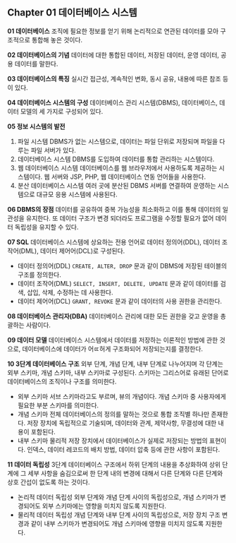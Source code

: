 ## Chapter 01 데이터베이스 시스템

**01 데이터베이스**
조직에 필요한 정보를 얻기 위해 논리적으로 연관된 데이터를 모아 구조적으로 통합해 놓은 것이다.

**02 데이터베이스의 기념**
데이터에 대한 통합된 데이터, 저장된 데이터, 운영 데이터, 공용 데이터를 말한다.

**03 데이터베이스의 특징**
실시간 접근성, 계속적인 변화, 동시 공유, 내용에 따른 참조 등이 있다.

**04 데이터베이스 시스템의 구성**
데이터베이스 관리 시스템(DBMS), 데이터베이스, 데이터 모델의 세 가지로 구성되어 있다.

**05 정보 시스템의 발전**

1. 파일 시스템
   DBMS가 없는 시스템으로, 데이터는 파일 단위로 저장되며 파일을 다루는 파일 서버가 있다.
2. 데이터베이스 시스템 
   DBMS를 도입하여 데이터를 통합 관리하는 시스템이다.
3. 웹 데이터베이스 시스템
   데이터베이스를 웹 브라우저에서 사용하도록 제공하는 시스템이다. 웹 서버와 JSP, PHP, 웹 데이터베이스 연동 언어들을 사용한다.
4. 분산 데이터베이스 시스템 
   여러 곳에 분산된 DBMS 서버를 연결하여 운영하는 시스템으로 대규모 응용 시스템에 사용된다.

**06 DBMS의 장점**
데이터를 공유하여 중복 가능성을 최소화하고 이를 통해 데이터의 일관성을 유지한다. 
또 데이터 구조가 변경 되더라도 프로그램을 수정할 필요가 없어 데이터 독립성을 유지할 수 있다.

**07 SQL**
데이터베이스 시스템에 상요하는 전용 언어로 데이터 정의어(DDL), 데이터 조작어(DML), 데이터 제어어(DCL)로 구성된다.

- 데이터 정의어(DDL)
  `CREATE, ALTER, DROP` 문과 같이 DBMS에 저장된 테이블의 구조를 정의한다.
- 데이터 조작어(DML)
  `SELECT, INSERT, DELETE, UPDATE` 문과 같이 데이터를 검색, 삽입, 삭제, 수정하는 데 사용한다.
- 데이터 제어어(DCL)
  `GRANT, REVOKE` 문과 같이 데이터의 사용 권한을 관리한다.

**08 데이터베이스 관리자(DBA)**
데이터베이스 관리에 대한 모든 권한을 갖고 운영을 총괄하는 사람이다.

**09 데이터 모델**
데이터베이스 시스템에서 데이터를 저장하는 이론적인 방법에 관한 것으로, 데이터베이스에 데이터가 어ㄸ허게 구조화되어 저장되는지를 결정한다.

**10 3단계 데이터베이스 구조**
외부 단계, 개념 단계, 내부 단계로 나누어지며 각 단계는 외부 스키마, 개념 스키마, 내부 스키마로 구성된다.
스키마는 그리스어로 유래된 단어로 데이터베이스의 조직이나 구조를 의미한다.

- 외부 스키마
  서브 스키마라고도 부르며, 뷰의 개념이다. 개념 스키마 중 사용자에게 필요한 부분 스키마를 의미한다.
- 개념 스키마
  전체 데이터베이스의 정의를 말하는 것으로 통합 조직별 하나만 존재한다. 
  저장 장치에 독립적으로 기술되며, 데이터와 관계, 제약사항, 무결성에 대한 내용이 포함된다.
- 내부 스키마
  물리적 저장 장치에서 데이터베이스가 실제로 저장되는 방법의 표현이다.
  인덱스, 데이터 레코드의 배치 방법, 데이터 압축 등에 관한 사항이 포함된다.

**11 데이터 독립성**
3단계 데이터베이스 구조에서 하위 단계의 내용을 추상화하여 상위 단계에 그 세부 사항을 숨김으로써 한 단계 내의 변경에 대해서 다른 단계와 다른 단계와 상호 간섭이 없도록 하는 것이다.

- 논리적 데이터 독립성
  외부 단계와 개념 단계 사이의 독립성으로, 개념 스키마가 변경되어도 외부 스키마에는 영향을 미치지 않도록 지원한다.
- 물리적 데이터 독립성
  개념 단계와 내부 단계 사이의 독립성으로, 저장 장치 구조 변경과 같이 내부 스키마가 변경되어도 개념 스키마에 영향을 미치지 않도록 지원한다.





